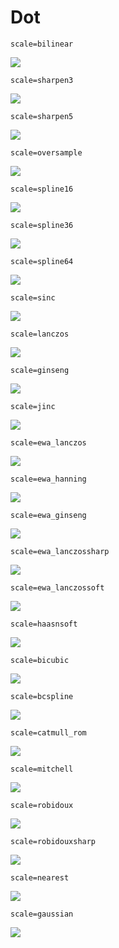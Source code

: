 # Dot

    scale=bilinear
![](dot/bilinear.png)

    scale=sharpen3
![](dot/sharpen3.png)

    scale=sharpen5
![](dot/sharpen5.png)

    scale=oversample
![](dot/oversample.png)

    scale=spline16
![](dot/spline16.png)

    scale=spline36
![](dot/spline36.png)

    scale=spline64
![](dot/spline64.png)

    scale=sinc
![](dot/sinc.png)

    scale=lanczos
![](dot/lanczos.png)

    scale=ginseng
![](dot/ginseng.png)

    scale=jinc
![](dot/jinc.png)

    scale=ewa_lanczos
![](dot/ewa_lanczos.png)

    scale=ewa_hanning
![](dot/ewa_hanning.png)

    scale=ewa_ginseng
![](dot/ewa_ginseng.png)

    scale=ewa_lanczossharp
![](dot/ewa_lanczossharp.png)

    scale=ewa_lanczossoft
![](dot/ewa_lanczossoft.png)

    scale=haasnsoft
![](dot/haasnsoft.png)

    scale=bicubic
![](dot/bicubic.png)

    scale=bcspline
![](dot/bcspline.png)

    scale=catmull_rom
![](dot/catmull_rom.png)

    scale=mitchell
![](dot/mitchell.png)

    scale=robidoux
![](dot/robidoux.png)

    scale=robidouxsharp
![](dot/robidouxsharp.png)

    scale=nearest
![](dot/nearest.png)

    scale=gaussian
![](dot/gaussian.png)
